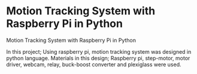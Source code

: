 # Motion Tracking System with Raspberry Pi in Python
 Motion Tracking System with Raspberry Pi in Python

 In this project; Using raspberry pi, motion tracking system was designed in python language. Materials in this design; Raspberry pi, step-motor, motor driver, webcam, relay, buck-boost converter and plexiglass were used.
 